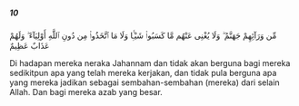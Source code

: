 ##### 10

<span class="ayah">مِّن وَرَآئِهِمْ جَهَنَّمُ ۖ وَلَا يُغْنِى عَنْهُم مَّا كَسَبُوا۟ شَيْـًۭٔا وَلَا مَا ٱتَّخَذُوا۟ مِن دُونِ ٱللَّهِ أَوْلِيَآءَ ۖ وَلَهُمْ عَذَابٌ عَظِيمٌ</span>

<span class="ayah_translation">Di hadapan mereka neraka Jahannam dan tidak akan berguna bagi mereka sedikitpun apa yang telah mereka kerjakan, dan tidak pula berguna apa yang mereka jadikan sebagai sembahan-sembahan (mereka) dari selain Allah. Dan bagi mereka azab yang besar.</span>
